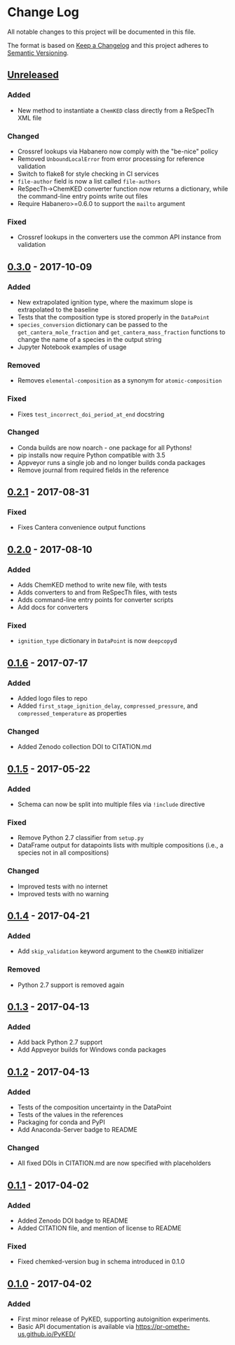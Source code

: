 # Change Log
All notable changes to this project will be documented in this file.

The format is based on [Keep a Changelog](http://keepachangelog.com/)
and this project adheres to [Semantic Versioning](http://semver.org/).

## [Unreleased]
### Added
- New method to instantiate a `ChemKED` class directly from a ReSpecTh XML file

### Changed
- Crossref lookups via Habanero now comply with the "be-nice" policy
- Removed `UnboundLocalError` from error processing for reference validation
- Switch to flake8 for style checking in CI services
- `file-author` field is now a list called `file-authors`
- ReSpecTh->ChemKED converter function now returns a dictionary, while the command-line entry points write out files
- Require Habanero>=0.6.0 to support the `mailto` argument

### Fixed
- Crossref lookups in the converters use the common API instance from validation

## [0.3.0] - 2017-10-09
### Added
- New extrapolated ignition type, where the maximum slope is extrapolated to the baseline
- Tests that the composition type is stored properly in the `DataPoint`
- `species_conversion` dictionary can be passed to the `get_cantera_mole_fraction` and `get_cantera_mass_fraction` functions to change the name of a species in the output string
- Jupyter Notebook examples of usage

### Removed
- Removes `elemental-composition` as a synonym for `atomic-composition`

### Fixed
- Fixes `test_incorrect_doi_period_at_end` docstring

### Changed
- Conda builds are now noarch - one package for all Pythons!
- pip installs now require Python compatible with 3.5
- Appveyor runs a single job and no longer builds conda packages
- Remove journal from required fields in the reference

## [0.2.1] - 2017-08-31
### Fixed
- Fixes Cantera convenience output functions

## [0.2.0] - 2017-08-10
### Added
- Adds ChemKED method to write new file, with tests
- Adds converters to and from ReSpecTh files, with tests
- Adds command-line entry points for converter scripts
- Add docs for converters

### Fixed
- `ignition_type` dictionary in `DataPoint` is now `deepcopy`d

## [0.1.6] - 2017-07-17
### Added
- Added logo files to repo
- Added `first_stage_ignition_delay`, `compressed_pressure`, and `compressed_temperature` as properties

### Changed
- Added Zenodo collection DOI to CITATION.md

## [0.1.5] - 2017-05-22
### Added
- Schema can now be split into multiple files via `!include` directive

### Fixed
- Remove Python 2.7 classifier from `setup.py`
- DataFrame output for datapoints lists with multiple compositions (i.e., a species not in all compositions)

### Changed
- Improved tests with no internet
- Improved tests with no warning

## [0.1.4] - 2017-04-21
### Added
- Add `skip_validation` keyword argument to the `ChemKED` initializer

### Removed
- Python 2.7 support is removed again

## [0.1.3] - 2017-04-13
### Added
- Add back Python 2.7 support
- Add Appveyor builds for Windows conda packages

## [0.1.2] - 2017-04-13
### Added
- Tests of the composition uncertainty in the DataPoint
- Tests of the values in the references
- Packaging for conda and PyPI
- Add Anaconda-Server badge to README

### Changed
- All fixed DOIs in CITATION.md are now specified with placeholders

## [0.1.1] - 2017-04-02
### Added
- Added Zenodo DOI badge to README
- Added CITATION file, and mention of license to README

### Fixed
- Fixed chemked-version bug in schema introduced in 0.1.0

## [0.1.0] - 2017-04-02
### Added
- First minor release of PyKED, supporting autoignition experiments.
- Basic API documentation is available via https://pr-omethe-us.github.io/PyKED/

[Unreleased]: https://github.com/pr-omethe-us/PyKED/compare/v0.3.0...HEAD
[0.3.0]: https://github.com/pr-omethe-us/PyKED/compare/v0.2.1...v0.3.0
[0.2.1]: https://github.com/pr-omethe-us/PyKED/compare/v0.2.0...v0.2.1
[0.2.0]: https://github.com/pr-omethe-us/PyKED/compare/v0.1.6...v0.2.0
[0.1.6]: https://github.com/pr-omethe-us/PyKED/compare/v0.1.5...v0.1.6
[0.1.5]: https://github.com/pr-omethe-us/PyKED/compare/v0.1.4...v0.1.5
[0.1.4]: https://github.com/pr-omethe-us/PyKED/compare/v0.1.3...v0.1.4
[0.1.3]: https://github.com/pr-omethe-us/PyKED/compare/v0.1.2...v0.1.3
[0.1.2]: https://github.com/pr-omethe-us/PyKED/compare/v0.1.1...v0.1.2
[0.1.1]: https://github.com/pr-omethe-us/PyKED/compare/v0.1.0...v0.1.1
[0.1.0]: https://github.com/pr-omethe-us/PyKED/compare/75ecf67766a0be2a80e2377391fd9eca420f152c...v0.1.0
